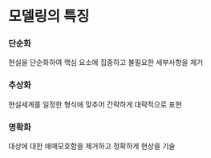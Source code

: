 
# 모델링의 특징
### 단순화
현실을 단순화하여 핵심 요소에 집중하고 불필요한 세부사항을 제거
### 추상화
현실세계를 일정한 형식에 맞추어 간략하게 대략적으로 표현
### 명확화
대상에 대한 애매모호함을 제거하고 정확하게 현상을 기술
